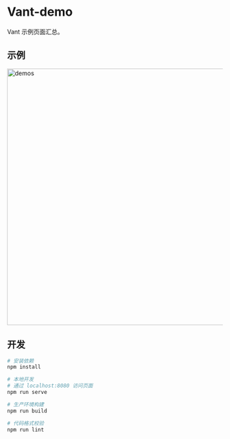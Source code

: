 # Vant-demo
Vant 示例页面汇总。


## 示例
<img src="https://img.yzcdn.cn/public_files/2017/11/16/4b7eb956ba7d30d374a2310124bdb5fe.png" alt="demos" width="600" />

## 开发

``` bash
# 安装依赖
npm install

# 本地开发
# 通过 localhost:8080 访问页面
npm run serve

# 生产环境构建
npm run build

# 代码格式校验
npm run lint
```

